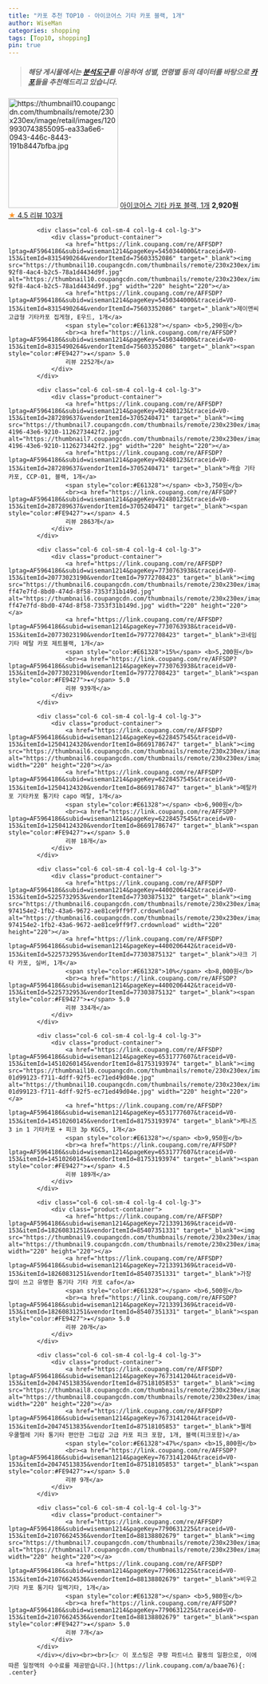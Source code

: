 ```yaml
---
title: "카포 추천 TOP10 - 아이코어스 기타 카포 블랙, 1개"
author: WiseMan
categories: shopping
tags: [Top10, shopping]
pin: true
---
```


> ##### 해당 게시물에서는 [**분석도구**](https://itemscout.io/)를 이용하여 **성별**, **연령별** 등의 데이터를 바탕으로 [**카포**](https://link.coupang.com/a/baae76)들을 추천해드리고 있습니다.
<div class="container"><div class="row">
            <div class="col-6 col-sm-4 col-lg-4 col-lg-3">
                <div class="product-container">
                    <a href="https://link.coupang.com/re/AFFSDP?lptag=AF5964186&subid=wiseman1214&pageKey=6724250180&traceid=V0-153&itemId=15646628496&vendorItemId=82862630807" target="_blank"><img src="https://thumbnail10.coupangcdn.com/thumbnails/remote/230x230ex/image/retail/images/1209930743855095-ea33a6e6-0943-446c-8443-191b8447bfba.jpg" alt="https://thumbnail10.coupangcdn.com/thumbnails/remote/230x230ex/image/retail/images/1209930743855095-ea33a6e6-0943-446c-8443-191b8447bfba.jpg" width="220" height="220"></a>
                    <a href="https://link.coupang.com/re/AFFSDP?lptag=AF5964186&subid=wiseman1214&pageKey=6724250180&traceid=V0-153&itemId=15646628496&vendorItemId=82862630807" target="_blank">아이코어스 기타 카포 블랙, 1개</a>
                    <span style="color:#E61328"></span> <b>2,920원</b>
                    <br><a href="https://link.coupang.com/re/AFFSDP?lptag=AF5964186&subid=wiseman1214&pageKey=6724250180&traceid=V0-153&itemId=15646628496&vendorItemId=82862630807" target="_blank"><span style="color:#FE9427">★</span> 4.5
                    리뷰 103개</a>
                </div>
            </div>
            
            <div class="col-6 col-sm-4 col-lg-4 col-lg-3">
                <div class="product-container">
                    <a href="https://link.coupang.com/re/AFFSDP?lptag=AF5964186&subid=wiseman1214&pageKey=5450344000&traceid=V0-153&itemId=8315490264&vendorItemId=75603352086" target="_blank"><img src="https://thumbnail10.coupangcdn.com/thumbnails/remote/230x230ex/image/retail/images/2021/05/03/18/7/a1d94f06-92f8-4ac4-b2c5-78a1d4434d9f.jpg" alt="https://thumbnail10.coupangcdn.com/thumbnails/remote/230x230ex/image/retail/images/2021/05/03/18/7/a1d94f06-92f8-4ac4-b2c5-78a1d4434d9f.jpg" width="220" height="220"></a>
                    <a href="https://link.coupang.com/re/AFFSDP?lptag=AF5964186&subid=wiseman1214&pageKey=5450344000&traceid=V0-153&itemId=8315490264&vendorItemId=75603352086" target="_blank">제이앤씨 고급형 기타카포 집게형, E우드, 1개</a>
                    <span style="color:#E61328"></span> <b>5,290원</b>
                    <br><a href="https://link.coupang.com/re/AFFSDP?lptag=AF5964186&subid=wiseman1214&pageKey=5450344000&traceid=V0-153&itemId=8315490264&vendorItemId=75603352086" target="_blank"><span style="color:#FE9427">★</span> 5.0
                    리뷰 2252개</a>
                </div>
            </div>
            
            <div class="col-6 col-sm-4 col-lg-4 col-lg-3">
                <div class="product-container">
                    <a href="https://link.coupang.com/re/AFFSDP?lptag=AF5964186&subid=wiseman1214&pageKey=92480123&traceid=V0-153&itemId=287289637&vendorItemId=3705240471" target="_blank"><img src="https://thumbnail7.coupangcdn.com/thumbnails/remote/230x230ex/image/product/image/vendoritem/2019/07/09/3705240471/102ec0cb-4196-43e6-9210-1126273442f2.jpg" alt="https://thumbnail7.coupangcdn.com/thumbnails/remote/230x230ex/image/product/image/vendoritem/2019/07/09/3705240471/102ec0cb-4196-43e6-9210-1126273442f2.jpg" width="220" height="220"></a>
                    <a href="https://link.coupang.com/re/AFFSDP?lptag=AF5964186&subid=wiseman1214&pageKey=92480123&traceid=V0-153&itemId=287289637&vendorItemId=3705240471" target="_blank">캐슬 기타 카포, CCP-01, 블랙, 1개</a>
                    <span style="color:#E61328"></span> <b>3,750원</b>
                    <br><a href="https://link.coupang.com/re/AFFSDP?lptag=AF5964186&subid=wiseman1214&pageKey=92480123&traceid=V0-153&itemId=287289637&vendorItemId=3705240471" target="_blank"><span style="color:#FE9427">★</span> 4.5
                    리뷰 2863개</a>
                </div>
            </div>
            
            <div class="col-6 col-sm-4 col-lg-4 col-lg-3">
                <div class="product-container">
                    <a href="https://link.coupang.com/re/AFFSDP?lptag=AF5964186&subid=wiseman1214&pageKey=7730763938&traceid=V0-153&itemId=20773023190&vendorItemId=79772708423" target="_blank"><img src="https://thumbnail6.coupangcdn.com/thumbnails/remote/230x230ex/image/retail/images/2288828484922903-ff47e7fd-8bd0-474d-8f58-7353f31b149d.jpg" alt="https://thumbnail6.coupangcdn.com/thumbnails/remote/230x230ex/image/retail/images/2288828484922903-ff47e7fd-8bd0-474d-8f58-7353f31b149d.jpg" width="220" height="220"></a>
                    <a href="https://link.coupang.com/re/AFFSDP?lptag=AF5964186&subid=wiseman1214&pageKey=7730763938&traceid=V0-153&itemId=20773023190&vendorItemId=79772708423" target="_blank">코네임 기타 메탈 카포 제트블랙, 1개</a>
                    <span style="color:#E61328">15%</span> <b>5,200원</b>
                    <br><a href="https://link.coupang.com/re/AFFSDP?lptag=AF5964186&subid=wiseman1214&pageKey=7730763938&traceid=V0-153&itemId=20773023190&vendorItemId=79772708423" target="_blank"><span style="color:#FE9427">★</span> 5.0
                    리뷰 939개</a>
                </div>
            </div>
            
            <div class="col-6 col-sm-4 col-lg-4 col-lg-3">
                <div class="product-container">
                    <a href="https://link.coupang.com/re/AFFSDP?lptag=AF5964186&subid=wiseman1214&pageKey=6228457545&traceid=V0-153&itemId=12504124320&vendorItemId=86691786747" target="_blank"><img src="https://thumbnail6.coupangcdn.com/thumbnails/remote/230x230ex/image/vendor_inventory/5be9/20883754d2ea816bcbada62329abc14e57a510ded51d553eb8e6aa3bdd89.jpg" alt="https://thumbnail6.coupangcdn.com/thumbnails/remote/230x230ex/image/vendor_inventory/5be9/20883754d2ea816bcbada62329abc14e57a510ded51d553eb8e6aa3bdd89.jpg" width="220" height="220"></a>
                    <a href="https://link.coupang.com/re/AFFSDP?lptag=AF5964186&subid=wiseman1214&pageKey=6228457545&traceid=V0-153&itemId=12504124320&vendorItemId=86691786747" target="_blank">메탈카포 기타카포 통기타 capo 메탈, 1개</a>
                    <span style="color:#E61328"></span> <b>6,900원</b>
                    <br><a href="https://link.coupang.com/re/AFFSDP?lptag=AF5964186&subid=wiseman1214&pageKey=6228457545&traceid=V0-153&itemId=12504124320&vendorItemId=86691786747" target="_blank"><span style="color:#FE9427">★</span> 5.0
                    리뷰 18개</a>
                </div>
            </div>
            
            <div class="col-6 col-sm-4 col-lg-4 col-lg-3">
                <div class="product-container">
                    <a href="https://link.coupang.com/re/AFFSDP?lptag=AF5964186&subid=wiseman1214&pageKey=4400206442&traceid=V0-153&itemId=5225732953&vendorItemId=77303875132" target="_blank"><img src="https://thumbnail6.coupangcdn.com/thumbnails/remote/230x230ex/image/retail/images/399748978243771-974154e2-1fb2-43a6-9672-ae81ce9ff9f7.crdownload" alt="https://thumbnail6.coupangcdn.com/thumbnails/remote/230x230ex/image/retail/images/399748978243771-974154e2-1fb2-43a6-9672-ae81ce9ff9f7.crdownload" width="220" height="220"></a>
                    <a href="https://link.coupang.com/re/AFFSDP?lptag=AF5964186&subid=wiseman1214&pageKey=4400206442&traceid=V0-153&itemId=5225732953&vendorItemId=77303875132" target="_blank">샤크 기타 카포, 실버, 1개</a>
                    <span style="color:#E61328">10%</span> <b>8,000원</b>
                    <br><a href="https://link.coupang.com/re/AFFSDP?lptag=AF5964186&subid=wiseman1214&pageKey=4400206442&traceid=V0-153&itemId=5225732953&vendorItemId=77303875132" target="_blank"><span style="color:#FE9427">★</span> 5.0
                    리뷰 334개</a>
                </div>
            </div>
            
            <div class="col-6 col-sm-4 col-lg-4 col-lg-3">
                <div class="product-container">
                    <a href="https://link.coupang.com/re/AFFSDP?lptag=AF5964186&subid=wiseman1214&pageKey=6531777607&traceid=V0-153&itemId=14510260145&vendorItemId=81753193974" target="_blank"><img src="https://thumbnail10.coupangcdn.com/thumbnails/remote/230x230ex/image/retail/images/1153097469063810-01d99123-f711-4dff-92f5-ec71ed49d04e.jpg" alt="https://thumbnail10.coupangcdn.com/thumbnails/remote/230x230ex/image/retail/images/1153097469063810-01d99123-f711-4dff-92f5-ec71ed49d04e.jpg" width="220" height="220"></a>
                    <a href="https://link.coupang.com/re/AFFSDP?lptag=AF5964186&subid=wiseman1214&pageKey=6531777607&traceid=V0-153&itemId=14510260145&vendorItemId=81753193974" target="_blank">케나즈 3 in 1 기타카포 + 피크 3p KGC5, 1개</a>
                    <span style="color:#E61328"></span> <b>9,950원</b>
                    <br><a href="https://link.coupang.com/re/AFFSDP?lptag=AF5964186&subid=wiseman1214&pageKey=6531777607&traceid=V0-153&itemId=14510260145&vendorItemId=81753193974" target="_blank"><span style="color:#FE9427">★</span> 4.5
                    리뷰 189개</a>
                </div>
            </div>
            
            <div class="col-6 col-sm-4 col-lg-4 col-lg-3">
                <div class="product-container">
                    <a href="https://link.coupang.com/re/AFFSDP?lptag=AF5964186&subid=wiseman1214&pageKey=7213391369&traceid=V0-153&itemId=18260831251&vendorItemId=85407351331" target="_blank"><img src="https://thumbnail9.coupangcdn.com/thumbnails/remote/230x230ex/image/vendor_inventory/724e/dd6a28d5480f9afc71f1c548622cfbccd8dde20b27343d81cfeac677bff2.jpg" alt="https://thumbnail9.coupangcdn.com/thumbnails/remote/230x230ex/image/vendor_inventory/724e/dd6a28d5480f9afc71f1c548622cfbccd8dde20b27343d81cfeac677bff2.jpg" width="220" height="220"></a>
                    <a href="https://link.coupang.com/re/AFFSDP?lptag=AF5964186&subid=wiseman1214&pageKey=7213391369&traceid=V0-153&itemId=18260831251&vendorItemId=85407351331" target="_blank">가장 많이 쓰고 유명한 통기타 기타 카포 cafo</a>
                    <span style="color:#E61328"></span> <b>6,500원</b>
                    <br><a href="https://link.coupang.com/re/AFFSDP?lptag=AF5964186&subid=wiseman1214&pageKey=7213391369&traceid=V0-153&itemId=18260831251&vendorItemId=85407351331" target="_blank"><span style="color:#FE9427">★</span> 5.0
                    리뷰 20개</a>
                </div>
            </div>
            
            <div class="col-6 col-sm-4 col-lg-4 col-lg-3">
                <div class="product-container">
                    <a href="https://link.coupang.com/re/AFFSDP?lptag=AF5964186&subid=wiseman1214&pageKey=7673141204&traceid=V0-153&itemId=20474513835&vendorItemId=87518105853" target="_blank"><img src="https://thumbnail8.coupangcdn.com/thumbnails/remote/230x230ex/image/vendor_inventory/0cf0/f488df769a20e0c9680c196a8f80760c974eaa8f111e52be5c831bac99b9.jpg" alt="https://thumbnail8.coupangcdn.com/thumbnails/remote/230x230ex/image/vendor_inventory/0cf0/f488df769a20e0c9680c196a8f80760c974eaa8f111e52be5c831bac99b9.jpg" width="220" height="220"></a>
                    <a href="https://link.coupang.com/re/AFFSDP?lptag=AF5964186&subid=wiseman1214&pageKey=7673141204&traceid=V0-153&itemId=20474513835&vendorItemId=87518105853" target="_blank">첼레 우쿨렐레 기타 통기타 편안한 그립감 고급 카포 피크 포함, 1개, 블랙(피크포함)</a>
                    <span style="color:#E61328">47%</span> <b>15,800원</b>
                    <br><a href="https://link.coupang.com/re/AFFSDP?lptag=AF5964186&subid=wiseman1214&pageKey=7673141204&traceid=V0-153&itemId=20474513835&vendorItemId=87518105853" target="_blank"><span style="color:#FE9427">★</span> 5.0
                    리뷰 9개</a>
                </div>
            </div>
            
            <div class="col-6 col-sm-4 col-lg-4 col-lg-3">
                <div class="product-container">
                    <a href="https://link.coupang.com/re/AFFSDP?lptag=AF5964186&subid=wiseman1214&pageKey=7790631225&traceid=V0-153&itemId=21076624536&vendorItemId=88138802679" target="_blank"><img src="https://thumbnail7.coupangcdn.com/thumbnails/remote/230x230ex/image/vendor_inventory/02e6/2f09d5d0b91c622881b20efa85b747f6706e8775139003c1af666f0fecd0.jpg" alt="https://thumbnail7.coupangcdn.com/thumbnails/remote/230x230ex/image/vendor_inventory/02e6/2f09d5d0b91c622881b20efa85b747f6706e8775139003c1af666f0fecd0.jpg" width="220" height="220"></a>
                    <a href="https://link.coupang.com/re/AFFSDP?lptag=AF5964186&subid=wiseman1214&pageKey=7790631225&traceid=V0-153&itemId=21076624536&vendorItemId=88138802679" target="_blank">비우고 기타 카포 통기타 일렉기타, 1개</a>
                    <span style="color:#E61328"></span> <b>5,980원</b>
                    <br><a href="https://link.coupang.com/re/AFFSDP?lptag=AF5964186&subid=wiseman1214&pageKey=7790631225&traceid=V0-153&itemId=21076624536&vendorItemId=88138802679" target="_blank"><span style="color:#FE9427">★</span> 5.0
                    리뷰 7개</a>
                </div>
            </div>
            </div></div><br><br>[👉 이 포스팅은 쿠팡 파트너스 활동의 일환으로, 이에 따른 일정액의 수수료를 제공받습니다.](https://link.coupang.com/a/baae76){: .center}
